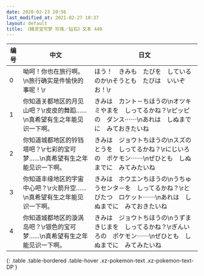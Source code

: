 ```yaml
---
date: 2020-02-23 20:56
last_modified_at: 2021-02-27 10:37
layout: default
title: 《精灵宝可梦 珍珠／钻石》文本 440
---
```

| 编号 | 中文 | 日文 |
| ---- | ---- | ---- |
| 0 | 呦呵！你也在旅行啊。\n旅行确实是件愉快的事呢！\r | ほう！　きみも　たびを　しているのか\nそうとも　たびは　いいぞお！\r |
| 1 | 你知道关都地区的月见山吧？\r皮皮的舞蹈……\n真希望有生之年能见识一下啊。 | きみは　カント－ちほうの\nオツキミやまを　しってるかね？\rピッピの　ダンス⋯⋯\nあれは　しぬまでに　みておきたいね |
| 2 | 你知道城都地区的铃铛塔吧？\r七彩的宝可梦……\n真希望有生之年能见识一下啊。 | きみは　ジョウトちほうの\nスズのとうを　しってるかね？\rにじいろの　ポケモン⋯⋯\nぜひとも　しぬまでに　みてみたいね |
| 3 | 你知道丰缘地区的宇宙中心吧？\r火箭升空……\n真希望有生之年能见识一下啊。 | きみは　ホウエンちほうの\nうちゅうセンタ－を　しってるかね？\rとびたつ　ロケット⋯⋯\nあれは　しぬまでに　みておきたいね |
| 4 | 你知道城都地区的漩涡岛吧？\r银色的宝可梦……\n真希望有生之年能见识一下啊。 | きみは　ジョウトちほうの\nうずまきじまを　しってるかね？\rぎんいろの　ポケモン⋯⋯\nぜひとも　しぬまでに　みてみたいね |
{: .table .table-bordered .table-hover .xz-pokemon-text .xz-pokemon-text-DP }